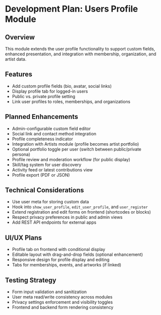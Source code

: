 # Development Plan: Users Profile Module

## Overview
This module extends the user profile functionality to support custom fields, enhanced presentation, and integration with membership, organization, and artist data.

## Features
- Add custom profile fields (bio, avatar, social links)
- Display profile tab for logged-in users
- Public vs. private profile setting
- Link user profiles to roles, memberships, and organizations

## Planned Enhancements
- Admin-configurable custom field editor
- Social link and contact method integration
- Profile completeness indicator
- Integration with Artists module (profile becomes artist portfolio)
- Optional portfolio toggle per user (switch between public/private persona)
- Profile review and moderation workflow (for public display)
- Skill/tag system for user discovery
- Activity feed or latest contributions view
- Profile export (PDF or JSON)

## Technical Considerations
- Use user meta for storing custom data
- Hook into `show_user_profile`, `edit_user_profile`, and `user_register`
- Extend registration and edit forms on frontend (shortcodes or blocks)
- Respect privacy preferences in public and admin views
- Add REST API endpoints for external apps

## UI/UX Plans
- Profile tab on frontend with conditional display
- Editable layout with drag-and-drop fields (optional enhancement)
- Responsive design for profile display and editing
- Tabs for memberships, events, and artworks (if linked)

## Testing Strategy
- Form input validation and sanitization
- User meta read/write consistency across modules
- Privacy settings enforcement and visibility toggles
- Frontend and backend form rendering consistency
